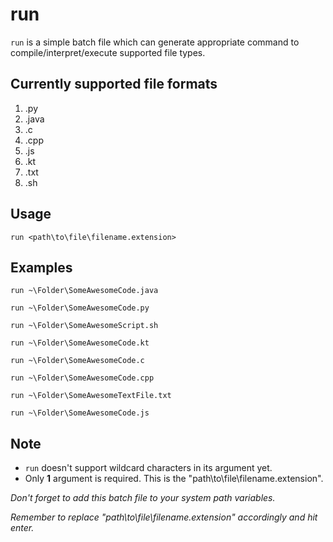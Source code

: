 # run

```run``` is a simple batch file which can generate appropriate command to compile/interpret/execute supported file types. 

## Currently supported file formats
 1. .py
 2. .java
 3. .c
 4. .cpp
 5. .js
 6. .kt
 7. .txt
 8. .sh

## Usage
```run <path\to\file\filename.extension>```


## Examples

```run ~\Folder\SomeAwesomeCode.java```

```run ~\Folder\SomeAwesomeCode.py```

```run ~\Folder\SomeAwesomeScript.sh```

```run ~\Folder\SomeAwesomeCode.kt```

```run ~\Folder\SomeAwesomeCode.c```

```run ~\Folder\SomeAwesomeCode.cpp```

```run ~\Folder\SomeAwesomeTextFile.txt```

```run ~\Folder\SomeAwesomeCode.js```


## Note

 - ```run``` doesn't support wildcard characters in its argument yet.
 - Only **1** argument is required. This is the "path\to\file\filename.extension".

*Don't forget to add this batch file to your system path variables.*

_Remember to replace "path\to\file\filename.extension" accordingly and hit enter._
